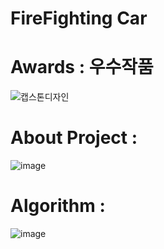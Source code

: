 # FireFighting Car

# Awards : 우수작품
![캡스톤디자인](https://github.com/parkjungchun/CapstoneDesign_FirefightingCar/assets/116256927/543ab9b7-8c37-420b-ad13-a78ac5e2d005)
# About Project : 
![image](https://github.com/parkjungchun/CapstoneDesign_FirefightingCar/assets/116256927/2e9b0cf7-f445-45cd-bd06-aedd261ca1a1)
# Algorithm : 
![image](https://github.com/parkjungchun/CapstoneDesign_FirefightingCar/assets/116256927/3fcb666b-4aa4-4788-a2f6-67ff31209ed5)
